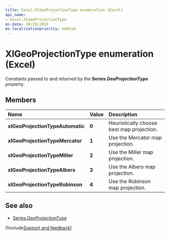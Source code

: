 ```yaml
---
title: Excel.XlGeoProjectionType enumeration (Excel)
api_name:
- Excel.XlGeoProjectionType
ms.date: 10/29/2019
ms.localizationpriority: medium
---
```


# XlGeoProjectionType enumeration (Excel)

Constants passed to and returned by the **Series.GeoProjectionType** property.

## Members

|Name|Value|Description|
|:-----|:-----|:-----|
| **xlGeoProjectionTypeAutomatic**| **0**| Heuristically choose best map projection.
| **xlGeoProjectionTypeMercator**| **1**| Use the Mercator map projection.
| **xlGeoProjectionTypeMiller**| **2**| Use the Miller map projection.
| **xlGeoProjectionTypeAlbers**| **3**| Use the Albers map projection.
| **xlGeoProjectionTypeRobinson**| **4**| Use the Robinson map projection.
## See also

- [Series.GeoProjectionType](Excel.Series.GeoProjectionType.md)

[!include[Support and feedback](~/includes/feedback-boilerplate.md)]
